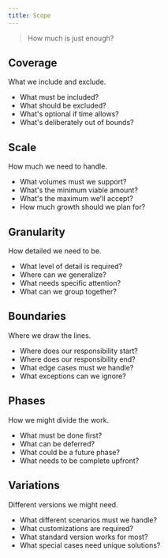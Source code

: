 ```yaml
---
title: Scope
---
```


> How much is just enough?

## Coverage

What we include and exclude.

* What must be included?
* What should be excluded?
* What's optional if time allows?
* What's deliberately out of bounds?

## Scale

How much we need to handle.

* What volumes must we support?
* What's the minimum viable amount?
* What's the maximum we'll accept?
* How much growth should we plan for?

## Granularity

How detailed we need to be.

* What level of detail is required?
* Where can we generalize?
* What needs specific attention?
* What can we group together?

## Boundaries

Where we draw the lines.

* Where does our responsibility start?
* Where does our responsibility end?
* What edge cases must we handle?
* What exceptions can we ignore?

## Phases

How we might divide the work.

* What must be done first?
* What can be deferred?
* What could be a future phase?
* What needs to be complete upfront?

## Variations

Different versions we might need.

* What different scenarios must we handle?
* What customizations are required?
* What standard version works for most?
* What special cases need unique solutions?